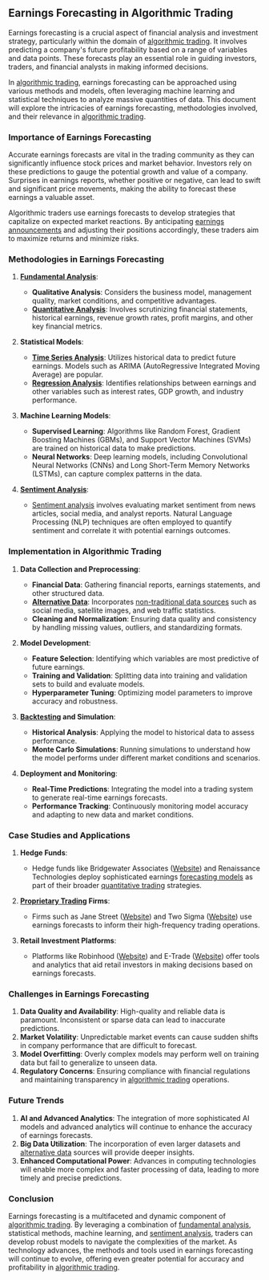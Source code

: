 ## Earnings Forecasting in Algorithmic Trading

Earnings forecasting is a crucial aspect of financial analysis and investment strategy, particularly within the domain of [algorithmic trading](../a/algorithmic_trading.md). It involves predicting a company's future profitability based on a range of variables and data points. These forecasts play an essential role in guiding investors, traders, and financial analysts in making informed decisions.

In [algorithmic trading](../a/algorithmic_trading.md), earnings forecasting can be approached using various methods and models, often leveraging machine learning and statistical techniques to analyze massive quantities of data. This document will explore the intricacies of earnings forecasting, methodologies involved, and their relevance in [algorithmic trading](../a/algorithmic_trading.md).

### Importance of Earnings Forecasting

Accurate earnings forecasts are vital in the trading community as they can significantly influence stock prices and market behavior. Investors rely on these predictions to gauge the potential growth and value of a company. Surprises in earnings reports, whether positive or negative, can lead to swift and significant price movements, making the ability to forecast these earnings a valuable asset.

Algorithmic traders use earnings forecasts to develop strategies that capitalize on expected market reactions. By anticipating [earnings announcements](../e/earnings_announcements.md) and adjusting their positions accordingly, these traders aim to maximize returns and minimize risks.

### Methodologies in Earnings Forecasting

1. **[Fundamental Analysis](../f/fundamental_analysis.md)**:
   - **Qualitative Analysis**: Considers the business model, management quality, market conditions, and competitive advantages.
   - **[Quantitative Analysis](../q/quantitative_analysis.md)**: Involves scrutinizing financial statements, historical earnings, revenue growth rates, profit margins, and other key financial metrics.

2. **Statistical Models**:
   - **[Time Series Analysis](../t/time_series_analysis.md)**: Utilizes historical data to predict future earnings. Models such as ARIMA (AutoRegressive Integrated Moving Average) are popular.
   - **[Regression Analysis](../r/regression_analysis.md)**: Identifies relationships between earnings and other variables such as interest rates, GDP growth, and industry performance.
   
3. **Machine Learning Models**:
   - **Supervised Learning**: Algorithms like Random Forest, Gradient Boosting Machines (GBMs), and Support Vector Machines (SVMs) are trained on historical data to make predictions.
   - **Neural Networks**: Deep learning models, including Convolutional Neural Networks (CNNs) and Long Short-Term Memory Networks (LSTMs), can capture complex patterns in the data.

4. **[Sentiment Analysis](../s/sentiment_analysis.md)**:
   - [Sentiment analysis](../s/sentiment_analysis.md) involves evaluating market sentiment from news articles, social media, and analyst reports. Natural Language Processing (NLP) techniques are often employed to quantify sentiment and correlate it with potential earnings outcomes.

### Implementation in Algorithmic Trading

1. **Data Collection and Preprocessing**:
   - **Financial Data**: Gathering financial reports, earnings statements, and other structured data.
   - **[Alternative Data](../a/alternative_data.md)**: Incorporates [non-traditional data sources](../n/non-traditional_data_sources.md) such as social media, satellite images, and web traffic statistics.
   - **Cleaning and Normalization**: Ensuring data quality and consistency by handling missing values, outliers, and standardizing formats.

2. **Model Development**:
   - **Feature Selection**: Identifying which variables are most predictive of future earnings.
   - **Training and Validation**: Splitting data into training and validation sets to build and evaluate models.
   - **Hyperparameter Tuning**: Optimizing model parameters to improve accuracy and robustness.
   
3. **[Backtesting](../b/backtesting.md) and Simulation**:
   - **Historical Analysis**: Applying the model to historical data to assess performance.
   - **Monte Carlo Simulations**: Running simulations to understand how the model performs under different market conditions and scenarios.

4. **Deployment and Monitoring**:
   - **Real-Time Predictions**: Integrating the model into a trading system to generate real-time earnings forecasts.
   - **Performance Tracking**: Continuously monitoring model accuracy and adapting to new data and market conditions.

### Case Studies and Applications

1. **Hedge Funds**:
   - Hedge funds like Bridgewater Associates ([Website](https://www.bridgewater.com)) and Renaissance Technologies deploy sophisticated earnings [forecasting models](../f/forecasting_models.md) as part of their broader [quantitative trading](../q/quantitative_trading.md) strategies.

2. **[Proprietary Trading](../p/proprietary_trading.md) Firms**:
   - Firms such as Jane Street ([Website](https://www.janestreet.com)) and Two Sigma ([Website](https://www.twosigma.com)) use earnings forecasts to inform their high-frequency trading operations.
   
3. **Retail Investment Platforms**:
   - Platforms like Robinhood ([Website](https://www.robinhood.com)) and E-Trade ([Website](https://us.etrade.com)) offer tools and analytics that aid retail investors in making decisions based on earnings forecasts.

### Challenges in Earnings Forecasting

1. **Data Quality and Availability**: High-quality and reliable data is paramount. Inconsistent or sparse data can lead to inaccurate predictions.
2. **Market Volatility**: Unpredictable market events can cause sudden shifts in company performance that are difficult to forecast.
3. **Model Overfitting**: Overly complex models may perform well on training data but fail to generalize to unseen data.
4. **Regulatory Concerns**: Ensuring compliance with financial regulations and maintaining transparency in [algorithmic trading](../a/algorithmic_trading.md) operations.

### Future Trends

1. **AI and Advanced Analytics**: The integration of more sophisticated AI models and advanced analytics will continue to enhance the accuracy of earnings forecasts.
2. **Big Data Utilization**: The incorporation of even larger datasets and [alternative data](../a/alternative_data.md) sources will provide deeper insights.
3. **Enhanced Computational Power**: Advances in computing technologies will enable more complex and faster processing of data, leading to more timely and precise predictions.

### Conclusion

Earnings forecasting is a multifaceted and dynamic component of [algorithmic trading](../a/algorithmic_trading.md). By leveraging a combination of [fundamental analysis](../f/fundamental_analysis.md), statistical methods, machine learning, and [sentiment analysis](../s/sentiment_analysis.md), traders can develop robust models to navigate the complexities of the market. As technology advances, the methods and tools used in earnings forecasting will continue to evolve, offering even greater potential for accuracy and profitability in [algorithmic trading](../a/algorithmic_trading.md).
